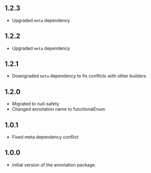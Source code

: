 ## 1.2.3

- Upgraded `meta` dependency

## 1.2.2

- Upgraded `meta` dependency

## 1.2.1

- Downgraded `meta` dependency to fix conflicts with other builders 

## 1.2.0

- Migrated to null-safety
- Changed annotation name to functionalEnum

## 1.0.1

- Fixed meta dependency conflict

## 1.0.0

- Initial version of the annotation package.
